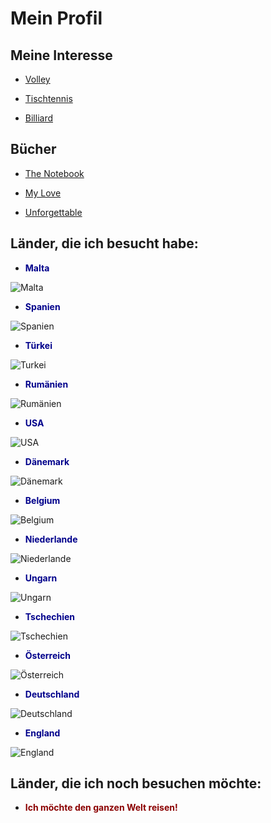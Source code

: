 # Mein Profil

## Meine Interesse

- [Volley]()

- [Tischtennis]()

- [Billiard]()

## Bücher

- [The Notebook]()

- [My Love]()

- [Unforgettable]()


## Länder, die ich besucht habe:

- <span style="color:darkblue">**Malta**</span>

![Malta](https://www.visitmalta.com/wp-content/uploads/2021/05/shutterstock_1413619622-scaled.jpg)

- <span style="color:darkblue">**Spanien**</span>

![Spanien](https://cdn.pixabay.com/photo/2015/11/18/16/03/valencia-1049389__480.jpg)

- <span style="color:darkblue">**Türkei**</span>

![Turkei](https://www.ab-in-den-urlaub.de/magazin/wp-content/uploads/2020/02/1582547228_Istanbul-T%C3%BCrkei.jpg)

- <span style="color:darkblue">**Rumänien**</span>

![Rumänien](https://mediafiles.urlaubsguru.de/wp-content/uploads/2018/11/triumphbogen-bukarest.jpg) 

- <span style="color:darkblue">**USA**</span>

![USA](https://tick-talk.ch/wp-content/uploads/2020/07/New-York.jpg)

- <span style="color:darkblue">**Dänemark**</span>

![Dänemark](https://cdn.reisenaktuell.com/images/1303652_46cf967248640f520538669f1fb3aa76-892x612-nocrop.jpg)

- <span style="color:darkblue">**Belgium**</span>

![Belgium](https://lp-cms-production.imgix.net/2021-08/shutterstock_1255335097.jpg?auto=format&fit=crop&sharp=10&vib=20&ixlib=react-8.6.4&w=850)

- <span style="color:darkblue">**Niederlande**</span>

![Niederlande](https://dynamic-media-cdn.tripadvisor.com/media/photo-o/22/a7/18/25/caption.jpg?w=500&h=300&s=1)

- <span style="color:darkblue">**Ungarn**</span>

![Ungarn](https://www.urlaubstracker.de/wp-content/uploads/2018/04/ungarn-budapest-parlament-sonnenaufgang-1000x596.jpg)

- <span style="color:darkblue">**Tschechien**</span>

![Tschechien](https://prag.de/wp-content/uploads/2017/11/Prag-Moldau-ein-Fluss-in-der-Hauptstadt-von-Tschechien.jpg)

- <span style="color:darkblue">**Österreich**</span>

![Österreich](https://nstatic.nova.bg/public/pics/nova/production_galleries/a4fb4b97b1407847a5612e93db0aa8ad.jpg)

- <span style="color:darkblue">**Deutschland**</span>

![Deutschland](https://www.bvi.de/fileadmin/_processed_/e/b/csm_bvi_ueber_uns_berlin_BVI_Berlin_BrandenburgerTor685D1834_mod_cfd2fa31ca.jpg)

- <span style="color:darkblue">**England**</span>

![England](https://www.visitbritain.com/sites/default/files/consumer_components_enhanced/header_image/mobile/vb34141644-london-skyline.jpg)


## Länder, die ich noch besuchen möchte:

- <span style="color:darkred">**Ich möchte den ganzen Welt reisen!**</span>
